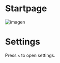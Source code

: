 # Startpage

![imagen](https://github.com/angelmora2004/firefox-startpage/assets/105449326/5ec33cae-80fc-48d7-bff4-91cf4975470f)

# Settings

Press `s` to open settings.
